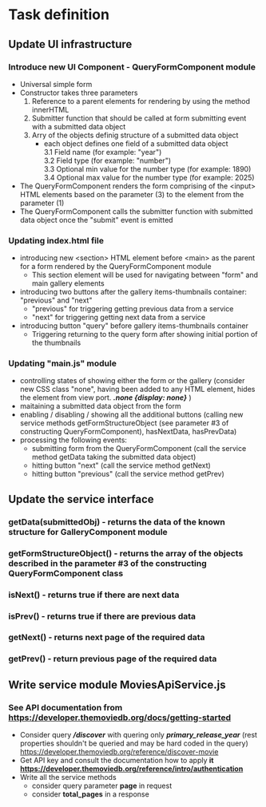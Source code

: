 # Task definition
## Update UI infrastructure
### Introduce new UI Component - QueryFormComponent module
- Universal simple form <br>
- Constructor takes three parameters <br>
  1. Reference to a parent elements for rendering by using the method innerHTML <br>
  2. Submitter function that should be called at form submitting event with a submitted data object <br>
  3. Arry of the objects definig structure of a submitted data object <br>
     - each object defines one field of a submitted data object <br>
       3.1 Field name (for example: "year") <br>
       3.2 Field type (for example: "number") <br>
       3.3 Optional min value for the number type (for example: 1890) <br>
       3.4 Optional max value for the number type (for example: 2025) <br>
- The QueryFormComponent renders the form comprising of the &lt;input&gt; HTML elements based on the parameter (3) to the element from the parameter (1) 
- The QueryFormComponent calls the submitter function with submitted data object once the "submit" event is emitted 
### Updating index.html file
- introducing new &lt;section&gt; HTML element before &lt;main&gt; as the parent for a form rendered by the QueryFormComponent module
   - This section element will be used for navigating between "form" and main gallery elements
- introducing two buttons after the gallery items-thumbnails container: "previous" and "next"
   - "previous" for triggering getting previous data from a service
   - "next" for triggering getting next data from a service
- introducing button "query" before gallery items-thumbnails container
   - Triggering returning to the query form after showing initial portion of the thumbnails
### Updating "main.js" module
- controlling states of showing either the form or the gallery (consider new CSS class "none", having been added to any HTML element, hides the element from view port. ***.none {display: none}*** ) <br> 
- maitaining a submitted data object from the form
- enabling / disabling / showing all the additional buttons (calling new service methods getFormStructureObject (see parameter #3 of constructing QueryFormComponent), hasNextData, hasPrevData)
- processing the following events:
   - submitting form from the QueryFormComponent (call the service method getData taking the submitted data object)
   - hitting button "next" (call the service method getNext)
   - hitting button "previous" (call the service method getPrev)
## Update the service interface
### getData(submittedObj) - returns the data of the known structure for GalleryComponent module
### getFormStructureObject() - returns the array of the objects described in the parameter #3 of the constructing QueryFormComponent class
### isNext() - returns true if there are next data
### isPrev() - returns true if there are previous data
### getNext() - returns next page of the required data
### getPrev() - return previous page of the required data
## Write service module MoviesApiService.js 
### See API documentation from https://developer.themoviedb.org/docs/getting-started
- Consider query ***/discover*** with quering only ***primary_release_year*** (rest properties shouldn't be queried and may be hard coded in the query) https://developer.themoviedb.org/reference/discover-movie 
- Get API key and consult the documentation how to apply **it https://developer.themoviedb.org/reference/intro/authentication**
- Write all the service methods
  - consider query parameter **page** in request
  - consider **total_pages** in a response




